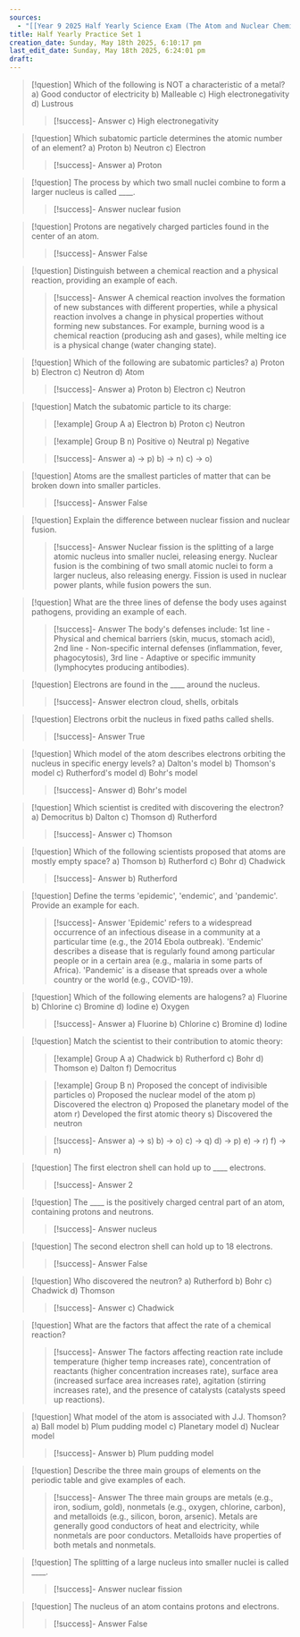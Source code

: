 ```yaml
---
sources:
  - "[[Year 9 2025 Half Yearly Science Exam (The Atom and Nuclear Chemistry + Diseases) 😊]]"
title: Half Yearly Practice Set 1
creation_date: Sunday, May 18th 2025, 6:10:17 pm
last_edit_date: Sunday, May 18th 2025, 6:24:01 pm
draft:
---
```

> [!question] Which of the following is NOT a characteristic of a metal?
> a) Good conductor of electricity
> b) Malleable
> c) High electronegativity
> d) Lustrous
> > [!success]- Answer
> > c) High electronegativity

> [!question] Which subatomic particle determines the atomic number of an element?
> a) Proton
> b) Neutron
> c) Electron
> > [!success]- Answer
> > a) Proton

> [!question] The process by which two small nuclei combine to form a larger nucleus is called ____.
> > [!success]- Answer
> > nuclear fusion

> [!question] Protons are negatively charged particles found in the center of an atom.
> > [!success]- Answer
> > False

> [!question] Distinguish between a chemical reaction and a physical reaction, providing an example of each.
> > [!success]- Answer
> > A chemical reaction involves the formation of new substances with different properties, while a physical reaction involves a change in physical properties without forming new substances. For example, burning wood is a chemical reaction (producing ash and gases), while melting ice is a physical change (water changing state).

> [!question] Which of the following are subatomic particles?
> a) Proton
> b) Electron
> c) Neutron
> d) Atom
> > [!success]- Answer
> > a) Proton
> > b) Electron
> > c) Neutron

> [!question] Match the subatomic particle to its charge:
> > [!example] Group A
> > a) Electron
> > b) Proton
> > c) Neutron
>
> > [!example] Group B
> > n) Positive
> > o) Neutral
> > p) Negative
>
> > [!success]- Answer
> > a) -> p)
> > b) -> n)
> > c) -> o)

> [!question] Atoms are the smallest particles of matter that can be broken down into smaller particles.
> > [!success]- Answer
> > False

> [!question] Explain the difference between nuclear fission and nuclear fusion.
> > [!success]- Answer
> > Nuclear fission is the splitting of a large atomic nucleus into smaller nuclei, releasing energy. Nuclear fusion is the combining of two small atomic nuclei to form a larger nucleus, also releasing energy.  Fission is used in nuclear power plants, while fusion powers the sun.

> [!question] What are the three lines of defense the body uses against pathogens, providing an example of each.
> > [!success]- Answer
> > The body's defenses include: 1st line - Physical and chemical barriers (skin, mucus, stomach acid), 2nd line - Non-specific internal defenses (inflammation, fever, phagocytosis), 3rd line - Adaptive or specific immunity (lymphocytes producing antibodies).

> [!question] Electrons are found in the ____ around the nucleus.
> > [!success]- Answer
> > electron cloud, shells, orbitals

> [!question] Electrons orbit the nucleus in fixed paths called shells.
> > [!success]- Answer
> > True

> [!question] Which model of the atom describes electrons orbiting the nucleus in specific energy levels?
> a) Dalton's model
> b) Thomson's model
> c) Rutherford's model
> d) Bohr's model
> > [!success]- Answer
> > d) Bohr's model

> [!question] Which scientist is credited with discovering the electron?
> a) Democritus
> b) Dalton
> c) Thomson
> d) Rutherford
> > [!success]- Answer
> > c) Thomson

> [!question] Which of the following scientists proposed that atoms are mostly empty space?
> a) Thomson
> b) Rutherford
> c) Bohr
> d) Chadwick
> > [!success]- Answer
> > b) Rutherford

> [!question] Define the terms 'epidemic', 'endemic', and 'pandemic'. Provide an example for each.
> > [!success]- Answer
> > 'Epidemic' refers to a widespread occurrence of an infectious disease in a community at a particular time (e.g., the 2014 Ebola outbreak). 'Endemic' describes a disease that is regularly found among particular people or in a certain area (e.g., malaria in some parts of Africa). 'Pandemic' is a disease that spreads over a whole country or the world (e.g., COVID-19).

> [!question] Which of the following elements are halogens?
> a) Fluorine
> b) Chlorine
> c) Bromine
> d) Iodine
> e) Oxygen
> > [!success]- Answer
> > a) Fluorine
> > b) Chlorine
> > c) Bromine
> > d) Iodine

> [!question] Match the scientist to their contribution to atomic theory:
> > [!example] Group A
> > a) Chadwick
> > b) Rutherford
> > c) Bohr
> > d) Thomson
> > e) Dalton
> > f) Democritus
>
> > [!example] Group B
> > n) Proposed the concept of indivisible particles
> > o) Proposed the nuclear model of the atom
> > p) Discovered the electron
> > q) Proposed the planetary model of the atom
> > r) Developed the first atomic theory
> > s) Discovered the neutron
>
> > [!success]- Answer
> > a) -> s)
> > b) -> o)
> > c) -> q)
> > d) -> p)
> > e) -> r)
> > f) -> n)

> [!question] The first electron shell can hold up to ____ electrons.
> > [!success]- Answer
> > 2

> [!question] The ____ is the positively charged central part of an atom, containing protons and neutrons.
> > [!success]- Answer
> > nucleus

> [!question] The second electron shell can hold up to 18 electrons.
> > [!success]- Answer
> > False

> [!question] Who discovered the neutron?
> a) Rutherford
> b) Bohr
> c) Chadwick
> d) Thomson
> > [!success]- Answer
> > c) Chadwick

> [!question] What are the factors that affect the rate of a chemical reaction?
> > [!success]- Answer
> > The factors affecting reaction rate include temperature (higher temp increases rate), concentration of reactants (higher concentration increases rate), surface area (increased surface area increases rate), agitation (stirring increases rate), and the presence of catalysts (catalysts speed up reactions).

> [!question] What model of the atom is associated with J.J. Thomson?
> a) Ball model
> b) Plum pudding model
> c) Planetary model
> d) Nuclear model
> > [!success]- Answer
> > b) Plum pudding model

> [!question] Describe the three main groups of elements on the periodic table and give examples of each.
> > [!success]- Answer
> > The three main groups are metals (e.g., iron, sodium, gold), nonmetals (e.g., oxygen, chlorine, carbon), and metalloids (e.g., silicon, boron, arsenic). Metals are generally good conductors of heat and electricity, while nonmetals are poor conductors. Metalloids have properties of both metals and nonmetals.

> [!question] The splitting of a large nucleus into smaller nuclei is called ____.
> > [!success]- Answer
> > nuclear fission

> [!question] The nucleus of an atom contains protons and electrons.
> > [!success]- Answer
> > False
